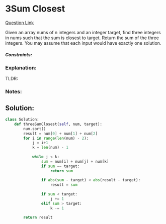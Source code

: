# 3Sum Closest  

[Question Link](https://leetcode.com/problems/3sum-closest/)  

Given an array nums of n integers and an integer target, find three integers in nums such that the sum is closest to target. Return the sum of the three integers. You may assume that each input would have exactly one solution.  

##### Constraints:

### Explanation:
TLDR: 

### Notes:


## Solution:
```Python
class Solution:
    def threeSumClosest(self, num, target):
        num.sort()
        result = num[0] + num[1] + num[2]
        for i in range(len(num) - 2):
            j = i+1
            k = len(num) - 1
            
            while j < k:
                sum = num[i] + num[j] + num[k]
                if sum == target:
                    return sum
                
                if abs(sum - target) < abs(result - target):
                    result = sum
                
                if sum < target:
                    j += 1
                elif sum > target:
                    k -= 1
            
        return result
```